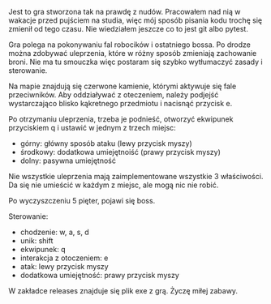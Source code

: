 Jest to gra stworzona tak na prawdę z nudów. Pracowałem nad nią w wakacje przed pujściem na studia, więc mój sposób pisania kodu trochę się zmienił od tego czasu. Nie wiedziałem jeszcze co to jest git albo pytest.

Gra polega na pokonywaniu fal robocików i ostatniego bossa. Po drodze można zdobywać uleprzenia, które w różny sposób zmieniają zachowanie broni.
Nie ma tu smouczka więc postaram się szybko wytłumaczyć zasady i sterowanie.

Na mapie znajdują się czerwone kamienie, którymi aktywuje się fale przeciwników. Aby oddziaływać z oteczeniem, należy podjejść wystarczająco blisko kąkretnego przedmiotu i nacisnąć przycisk e.

Po otrzymaniu uleprzenia, trzeba je podnieść, otworzyć ekwipunek przyciskiem q i ustawić w jednym z trzech miejsc:
- górny: główny sposób ataku (lewy przycisk myszy)
- środkowy: dodatkowa umiejętnoiść (prawy przycisk myszy)
- dolny: pasywna umiejętność

Nie wszystkie uleprzenia mają zaimplementowane wszystkie 3 właściwości. Da się nie umieścić w każdym z miejsc, ale mogą nic nie robić.

Po wyczyszczeniu 5 pięter, pojawi się boss.

Sterowanie:
- chodzenie: w, a, s, d
- unik: shift
- ekwipunek: q
- interakcja z otoczeniem: e
- atak: lewy przycisk myszy
- dodatkowa umiejętność: prawy przycisk myszy

W zakładce releases znajduje się plik exe z grą. Życzę miłej zabawy.
